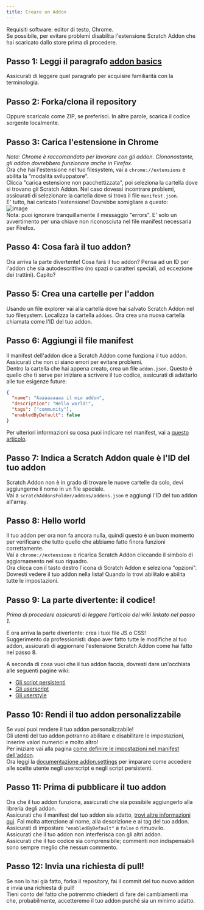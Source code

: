 ```yaml
---
title: Creare un Addon
---
```

Requisiti software: editor di testo, Chrome.  
Se possibile, per evitare problemi disabilita l'estensione Scratch Addon che hai scaricato dallo store prima di procedere.

## Passo 1: Leggi il paragrafo [addon basics](addon-basics)
Assicurati di leggere quel paragrafo per acquisire familiarità con la terminologia.

## Passo 2: Forka/clona il repository
Oppure scaricalo come ZIP, se preferisci. In altre parole, scarica il codice sorgente localmente.

## Passo 3: Carica l'estensione in Chrome
*Nota: Chrome è raccomandato per lavorare con gli addon. Ciononostante, gli addon dovrebbero funzionare anche in Firefox.*  
Ora che hai l'estensione nel tuo filesystem, vai a `chrome://extensions` e abilita la "modalità sviluppatore".  
Clicca "carica estensione non pacchettizzata", poi seleziona la cartella dove si trovano gli Scratch Addon. Nel caso dovessi incontrare problemi, assicurati di selezionare la cartella dove si trova il file `manifest.json`.  
E' tutto, hai caricato l'estensione! Dovrebbe somigliare a questo:  
![image](https://user-images.githubusercontent.com/17484114/91502527-accfd580-e89e-11ea-9e16-7daa2b808379.png)  
Nota: puoi ignorare tranquillamente il messaggio "errors". E' solo un avvertimento per una chiave non riconosciuta nel file manifest necessaria per Firefox.

## Passo 4: Cosa farà il tuo addon?
Ora arriva la parte divertente! 
Cosa farà il tuo addon? Pensa ad un ID per l'addon che sia autodescrittivo (no spazi o caratteri speciali, ad eccezione dei trattini). 
Capito?

## Passo 5: Crea una cartelle per l'addon
Usando un file explorer vai alla cartella dove hai salvato Scratch Addon nel tuo filesystem. Localizza la cartella `addons`. 
Ora crea una nuova cartella chiamata come l'ID del tuo addon.

## Passo 6: Aggiungi il file manifest
Il manifest dell'addon dice a Scratch Addon come funziona il tuo addon. Assicurati che non ci siano errori per evitare problemi.  
Dentro la cartella che hai appena creato, crea un file `addon.json`. 
Questo è quello che ti serve per iniziare a scrivere il tuo codice, assicurati di adattarlo alle tue esigenze future:
```json
{
  "name": "Aaaaaaaaaa il mio addon",
  "description": "Hello world!",
  "tags": ["community"],
  "enabledByDefault": false
}
```
Per ulteriori informazioni su cosa puoi indicare nel manifest, vai a [questo articolo](/docs/developing/the-addon-manifest-(addon.json)).


## Passo 7: Indica a Scratch Addon quale è l'ID del tuo addon
Scratch Addon non è in grado di trovare le nuove cartelle da solo, devi aggiungerne il nome in un file speciale.  
Vai a `scratchAddonsFolder/addons/addons.json` e aggiungi l'ID del tuo addon all'array.

## Passo 8: Hello world
Il tuo addon per ora non fa ancora nulla, quindi questo è un buon momento per verificare che tutto quello che abbiamo fatto finora funzioni correttamente.  
Vai a `chrome://extensions` e ricarica Scratch Addon cliccando il simbolo di aggiornamento nel suo riquadro.  
Ora clicca con il tasto destro l'icona di Scratch Addon e seleziona "opzioni".  
Dovresti vedere il tuo addon nella lista! Quando lo trovi abilitalo e abilita tutte le impostazioni.

## Passo 9: La parte divertente: il codice!
*Prima di procedere assicurati di leggere l'articolo del wiki linkato nel passo 1.*  

E ora arriva la parte divertente: crea i tuoi file JS o CSS!  
Suggerimento da professionisti: dopo aver fatto tutte le modifiche al tuo addon, assicurati di aggiornare l'estensione Scratch Addon come hai fatto nel passo 8.  

A seconda di cosa vuoi che il tuo addon faccia, dovresti dare un'occhiata alle seguenti pagine wiki:
- [Gli script persistenti](/docs/develop/addon-types/persistent-scripts)
- [Gli userscript](/docs/develop/addon-types/userscripts)
- [Gli userstyle](/docs/develop/addon-types/userstyles)

## Passo 10: Rendi il tuo addon personalizzabile
Se vuoi puoi rendere il tuo addon personalizzabile!  
Gli utenti del tuo addon potranno abilitare e disabilitare le impostazioni, inserire valori numerici e molto altro!  
Per iniziare vai alla pagina [come definire le impostazioni nel manifest dell'addon](/docs/reference/addon-manifest/#settings-object).  
Ora leggi la [documentazione addon.settings](/docs/reference/addon-api/addon.settings) per imparare come accedere alle scelte utente negli userscript e negli script persistenti.

## Passo 11: Prima di pubblicare il tuo addon
Ora che il tuo addon funziona, assicurati che sia possibile aggiungerlo alla libreria degli addon.  
Assicurati che il manifest del tuo addon sia adatto, [trovi altre informazioni qui](/docs/reference/addon-manifest). Fai molta attenzione al nome, alla descrizione e ai tag del tuo addon. Assicurati di impostare `"enabledByDefault"` a `false` o rimuovilo.  
Assicurati che il tuo addon non interferisca con gli altri addon.  
Assicurati che il tuo codice sia comprensibile; commenti non indispensabili sono sempre meglio che nessun commento.

## Passo 12: Invia una richiesta di pull!
Se non lo hai già fatto, forka il repository, fai il commit del tuo nuovo addon e invia una richiesta di pull!  
Tieni conto del fatto che potremmo chiederti di fare dei cambiamenti ma che, probabilmente, accetteremo il tuo addon purché sia un minimo adatto.
